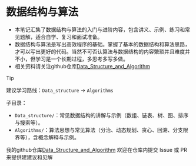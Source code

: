 # 数据结构与算法

- 本笔记汇集了数据结构与算法的入门与进阶内容，包含讲义、示例、练习和常见题解，适合自学、复习和面试准备。
- 数据结构与算法是写出高效程序的基础。掌握了基本的数据结构和算法思路，才可以写出更好的代码。当然不可否认算法与数据结构的内容繁琐并且难度并不小，但学习是一个长期过程，多思考多写多做。
- 相关资料请关注github仓库[Data_Structure_and_Algorithm](https://github.com/jlu005807/Data_Structure_and_Algorithm)


> [!tip]
> 建议学习路线：`Data_structure` -> `Algorithms`

子目录：

- `Data_structure/`：常见数据结构的讲解与示例（数组、链表、树、图、排序与搜索等）。
- `Algorithms/`：算法思想与常见算法（分治、动态规划、贪心、回溯、分支限界等），含概念解释与示例。

我的github仓库[Data_Structure_and_Algorithm](https://github.com/jlu005807/Data_Structure_and_Algorithm)
欢迎在仓库内提交 Issue 或 PR 来提供建建议和见解


